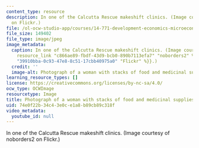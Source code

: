 ```yaml
---
content_type: resource
description: In one of the Calcutta Rescue makeshift clinics. (Image courtesy of noborders2
  on Flickr.)
file: /ol-ocw-studio-app/courses/14-771-development-economics-microeconomic-issues-and-policy-models-fall-2008/74e0f22b34c43e0ce1a8b89cb89c318f_14-771f08.jpg
file_size: 149402
file_type: image/jpeg
image_metadata:
  caption: In one of the Calcutta Rescue makeshift clinics. (Image courtesy of {{%
    resource_link "c866ae89-fbdf-43d9-bcb0-890b7113efa7" "noborders2" %}} on {{% resource_link
    "39910bba-0c93-47e8-8c51-17cbb40975a0" "Flickr" %}}.)
  credit: ''
  image-alt: Photograph of a woman with stacks of food and medicinal supplies.
learning_resource_types: []
license: https://creativecommons.org/licenses/by-nc-sa/4.0/
ocw_type: OCWImage
resourcetype: Image
title: Photograph of a woman with stacks of food and medicinal supplies
uid: 74e0f22b-34c4-3e0c-e1a8-b89cb89c318f
video_metadata:
  youtube_id: null
---
```

In one of the Calcutta Rescue makeshift clinics. (Image courtesy of noborders2 on Flickr.)